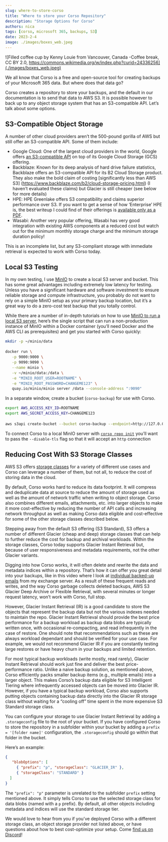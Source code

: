 ```yaml
---
slug: where-to-store-corso
title: "Where to store your Corso Repository"
description: "Storage Options for Corso"
authors: nica
tags: [corso, microsoft 365, backups, S3]
date: 2023-2-4
image: ./images/boxes_web.jpeg
---
```


![Filled coffee cup by Kenny Louie from Vancouver, Canada -Coffee break, CC BY 2.0, https://commons.wikimedia.org/w/index.php?curid=24336256](./images/boxes_web.jpeg)

We all know that Corso is a free and open-source tool for creating backups of your Microsoft 365 data.
But where does that data go?

Corso creates a repository to store your backups, and the default in our
documentation is to send that data to AWS S3.
It is possible however to back up to any object storage system that has an S3-compatible
API.
Let’s talk about some options.

<!-- truncate -->

## **S3-Compatible Object Storage**

A number of other cloud providers aren’t the 500-pound gorilla of AWS but still
offer an S3-compatible API.
Some of them include:

- Google Cloud: One of the largest cloud providers in the world, Google offers
[an S3-compatible API](https://cloud.google.com/storage/docs/interoperability) on
 top of its Google Cloud Storage (GCS) offering.
- Backblaze: Known for its deep analysis of hard drive failure statistics,
Backblaze offers an S3-compatible API for its B2 Cloud Storage product.
They also make the bold claim of costing
[significantly less than AWS S3]
(https://www.backblaze.com/b2/cloud-storage-pricing.html)
(I haven’t
evaluated these claims) but Glacier is still cheaper (see below for more details)
- HPE: HPE Greenlake offers S3 compatibility and claims superior performance over
S3.
If you want to get a sense of how ‘Enterprise’ HPE is, the best writeup I could
find of their offerings is
[available only as a PDF](https://www.hpe.com/us/en/collaterals/collateral.a50006216.Create-value-from-data-2C-at-scale-E2-80-93-HPE-GreenLake-for-Scality-solution-brief.html).
- Wasabi: Another very popular offering, Wasabi has very good integration with
existing AWS components at a reduced cost but watch out for the minimum monthly storage charge and the minimum storage duration policy!

This is an incomplete list, but any S3-compliant storage with immediate retrieval is expected to work with Corso today.

## Local S3 Testing

In my own testing, I use [MinIO](https://min.io/) to create a local S3 server and
bucket.
This has some great advantages including extremely low latency for testing.
Unless you have a significant hardware and software investment to ensure reliable
storage and compute infrastructure, you probably do not want to rely on a simple
MinIO setup as your primary backup location, but it’s a great way to do a
zero-cost test backup that you totally control.

While there are a number of in-depth tutorials on how to use
[MinIO to run a local S3 server](https://simonjcarr.medium.com/running-s3-object-storage-locally-with-minio-f50540ffc239),
here’s the single script that can run a non-production instance of MinIO within a Docker container (you’ll need Docker
and the AWS CLI as prerequisites) and get you started with Corso quickly:

```bash
mkdir -p ~/minio/data

docker run \
   -p 9000:9000 \
   -p 9090:9090 \
   --name minio \
   -v ~/minio/data:/data \
   -e "MINIO_ROOT_USER=ROOTNAME" \
   -e "MINIO_ROOT_PASSWORD=CHANGEME123" \
   quay.io/minio/minio server /data --console-address ":9090"
```

In a separate window, create a bucket (`corso-backup`) for use with Corso.

```bash
export AWS_ACCESS_KEY_ID=ROOTNAME
export AWS_SECRET_ACCESS_KEY=CHANGEME123

aws s3api create-bucket --bucket corso-backup --endpoint=http://127.0.0.1:9000
```

To connect Corso to a local MinIO server with [`corso repo init`](https://corsobackup.io/docs/cli/corso-repo-init-s3/)
you’ll want to pass the `--disable-tls` flag so that it will accept an `http`
connection

## Reducing Cost With S3 Storage Classes

AWS S3 offers [storage classes](https://aws.amazon.com/s3/storage-classes/)
for a variety of different use cases and
Corso can leverage a number of them, but not all, to reduce the cost of storing
data in the cloud.

By default, Corso works hard to reduce its data footprint.
It will compress and deduplicate data at source to reduce the amount of storage
used as well as the amount of network
traffic when writing to object storage.
Corso also combines different emails, attachments, etc.
into larger objects to make it more cost-effective by reducing the number of API
calls and increasing network throughput as well as making Corso data eligible and
cost-effective for some of the other
storage classes described below.

Stepping away from the default S3 offering (S3 Standard), S3 offers a number of
different Glacier (cheap and deep) storage classes that can help to further
reduce the cost for backup and archival workloads.
Within the storage classes, Corso today supports Glacier Instant Retrieval but,
because of user responsiveness and metadata requirements, not the other Glacier variants.

Digging into how Corso works, it will often delete and rewrite the data and
metadata indices within a repository.
That’s how it can offer you great detail into your backups,
like in this video where I look at [individual backed-up emails](https://youtu.be/mweAUDhUE7I) from my exchange server.
As a result of these frequent reads and writes, and the way Corso garbage
collects deleted backups, AWS S3 Glacier Deep Archive or Flexible Retrieval,
with several minutes or longer request latency, won’t work with Corso,
full stop.

However, Glacier Instant Retrieval (IR) is a good candidate to store the objects
that represent the backup data but not the various indexes needed to maintain the
repo.
Glacier Instant Retrieval should provide the best price performance for a backup workload as backup data blobs are
typically written once, with occasional re-compacting, and read infrequently in the case of restore.
One should note that recommendations such as these are always workload dependant and should be verified for your use
case.
For example, we would not recommend Glacier IR if you are constantly testing large restores or have heavy churn in your
backups and limited retention.

For most typical backup workloads (write mostly, read rarely), Glacier Instant Retrieval should work just fine and
deliver the best price-performance ratio.
Unlike a naive backup solution, as mentioned above, Corso efficiently packs smaller backup items (e.g., multiple
emails) into a larger object.
This makes Corso’s backup data eligible for S3 Intelligent Tiering where infrequently accessed objects can be moved into
Glacier IR.
However, if you have a typical backup workload, Corso also supports putting objects containing backup data directly into
the Glacier IR storage class without waiting for a “cooling off”
time spent in the more expensive S3 Standard storage class.

You can configure your storage to use Glacier Instant Retrieval by adding a `.storageconfig`
file to the root of your bucket.
If you have configured Corso to store the repository in a subfolder within your bucket by adding a
`prefix = '[folder name]'` configuration, the `.storageconfig` should go within that folder in the bucket.

Here’s an example:

```json
{
   "blobOptions": [
     { "prefix": "p", "storageClass": "GLACIER_IR" },
     { "storageClass": "STANDARD" }
  ]
}
```

The `"prefix": "p"` parameter is unrelated to the subfolder `prefix` setting mentioned above.
It simply tells Corso to use the selected storage class for data blobs (named with a `p` prefix).
By default, all other objects including metadata and indices will use the standard storage tier.

We would love to hear from you if you’ve deployed Corso with a different storage class, an object storage provider not
listed above, or have questions about how to best cost-optimize your setup.
Come [find us on Discord](https://discord.gg/63DTTSnuhT)!